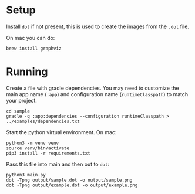 
Setup
===

Install `dot` if not present, this is used to create the images from the `.dot` file.

On mac you can do:

```shell
brew install graphviz
```

Running
===

Create a file with gradle dependencies. You may need to customize the main app name (`:app`) and configuration name (`runtimeClasspath`) to match your project.

```shell
cd sample
gradle -q :app:dependencies --configuration runtimeClasspath > ../examples/dependencies.txt
```

Start the python virtual environment. On mac:

```shell
python3 -m venv venv
source venv/bin/activate
pip3 install -r requirements.txt
```

Pass this file into main and then out to `dot`:

```shell
python3 main.py
dot -Tpng output/sample.dot -o output/sample.png
dot -Tpng output/example.dot -o output/example.png
```
